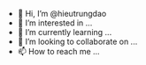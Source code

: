 - 👋 Hi, I’m @hieutrungdao
- 👀 I’m interested in ...
- 🌱 I’m currently learning ...
- 💞️ I’m looking to collaborate on ...
- 📫 How to reach me ...

<!---
hieutrungdao/hieutrungdao is a ✨ special ✨ repository because its `README.md` (this file) appears on your GitHub profile.
You can click the Preview link to take a look at your changes.
--->
